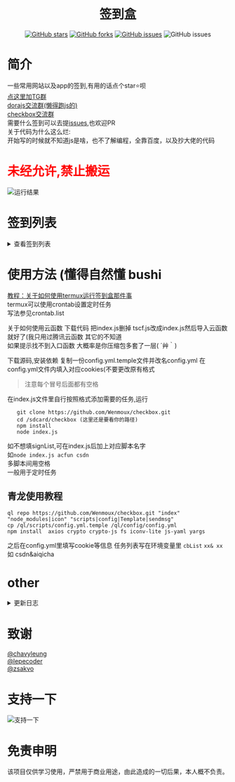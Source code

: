<div align="center"> 
<h1 align="center">签到盒</h1>

[![GitHub stars](https://img.shields.io/github/stars/wenmoux/checkbox?style=flat-square)](https://github.com/wenmoux/checkbox)
[![GitHub forks](https://img.shields.io/github/forks/wenmoux/checkbox?style=flat-square)](https://github.com/wenmoux/checkbox/network)
[![GitHub issues](https://img.shields.io/github/issues/wenmoux/checkbox?style=flat-square)](https://github.com/wenmoux/checkbox/issues)
![GitHub issues](https://img.shields.io/github/languages/code-size/wenmoux/checkbox?style=flat-square)
</div>

# 简介
一些常用网站以及app的签到,有用的话点个star⭐️呗  
[点这里加TG群](https://t.me/xiubuye)  
[dorajs交流群(懒得跑js的)](https://jq.qq.com/?_wv=1027&k=zVvFzMRX)  
[checkbox交流群](https://jq.qq.com/?_wv=1027&k=u4nTAo4M)  
需要什么签到可以去提[issues](https://github.com/wenmoux/checkbox/issues),也欢迎PR  
关于代码为什么这么烂:  
开始写的时候就不知道js是啥，也不了解编程，全靠百度，以及抄大佬的代码
# **<font color="red">未经允许,禁止搬运</font>**
 ![运行结果](https://cdn.jsdelivr.net/gh/Wenmoux/wenpic/other/1367573175823623.png)
# 签到列表
<details>
<summary>查看签到列表</summary>

 - [x] [时光相册](https://web.everphoto.cn/)每日签到
 - [x] [书香门第](http://www.txtnovel.top/?fromuser=lu66666)每日签到
 - [x] [多看阅读app](http://www.duokan.com/m/product)每日任务薅书豆+自动延期 保底6k+ (大概
 - [x] [绅士领域](https://hk.hksslyapp.xyz/mz_pbl/app_down/)每日签到得硬币
 - [x] [网易蜗牛读书](https://du.163.com/static/activity/new_rank/index.html?user=8cf097eb09724ec5b5389a262f069a14)每日签到
 - [x] [香网小说](http://sc.xiang5.com/2.2/invite/share?uid=5563201)每日签到
 - [x] [吾爱破解](www.52pojie.com)签到
 - [x] [网易云游戏](https://cloudgame.webapp.163.com/newer.html?invite_code=R6522U)每日签到得免费时长
 - [x] [晋江小说网](https://m.jjwxc.com/invite/index?novelid=2911400&inviteid=11581969)每日签到,得月石
 - [x] [什么值得买](smzdm.com)网页端每日签到
 - [x] 橙光游戏app每日签到+登陆奖励领取
 - [x] [龙空](lkong.cn)每日签到
 - [x] [NGA论坛](http://bbs.nga.cn/)每日签到
 - [x] [SF轻小说app](http://book.sfacg.com)每日签到+每日任务
 - [x] [CSDN](https://www.csdn.net/)每日签到+抽奖
 - [x] [mt论坛](https://bbs.binmt.cc/?fromuid=14593)每日签到
 - [x] [经管之家](https://bbs.pinggu.org/?fromuid=11925701)每日签到
 - [x] [好游快爆](https://huodong3.3839.com/n/hykb/friend/yaoqing.php?u=21039293)全任务(签到，分享/下载/体验游戏，抖音任务，邀请下载，照料好友),下载安装后首页搜索99999领取新人福利,爆米花可兑换实物周边,虚拟兑换码等
 - [x] [猫耳FM](https://m.missevan.com)每日任务
 - [x] [爱好论坛](https://www.aihao.cc)早中晚打卡以及全勤领取
 - [x] [刺猬猫](https://wap.ciweimao.com/)每日任务(除了订阅章节)
 - [x] [acfun](https://activity.acfun.cn/invite-share?userId=3941489&activityType=default&page_source=resource_slot_invite_friend_tips&sid=9e0a35788902e0db)每日签到/投🍌/点赞/直播扭蛋
 - [x] [传奇GM论坛](https://www.diygm.com)
 - [x] [联想智选app每日签到]()
 - [ ] ~~[一亩三分地](https://www.1point3acres.com/bbs/?fromuid=702784)每日签到答题,需要填写[联众打码](https://www.jsdati.com/)账号密码~~ 
 - [x] [次元狗](https://www.acgndog.com/)每日签到
 - [x] [联动云租车](https://m.ldygo.com/app/extension/phoneVoucher.html?inviteCode=JW0hcdmJ)每日签到
 - [x] [数码之家](https://www.mydigit.cn)每日签到
 - [x] [玩物志好物商店](mp://4ALvYqY0abf69mg)小程序/网页版 每日签到+浏览任务+三次抽奖
 - [x] [阅次元论坛](https://www.abooky.com/forum.php?register=1&fromuid=334021)每日签到
 - [x] [富贵论坛](https://www.fglt.net)每日签到
 - [x] [好书友论坛](www.93hsy.com)每日签到
 - [x] [ug爱好者](www.ugsnx.com)每日签到
 - [x] [纪录片之家](www.jlpzj.net)每日签到
 - [x] [togamemod](http://www.togamemod.cn/?fromuid=414)每日签到
 - [x] [魅族社区](https://bbs.meizu.cn/)每日签到
 - [x] [菜鸟图库](http://cntk.sucaidao.com/invite/NDY4MjU0.html)每日签到
 - [x] [埋堆堆](https://www.mddcloud.com.cn/)app每日任务,得堆豆和经验值,可兑换埋堆堆会员
 - [x] [闪艺app](https://app.3000.com/html/share.php?invite_code=05802486)每日所有任务
 - [x] [有分享](https://www.bl20166.com/)每日签到
 - [x] [bigfun](https://bigfun.bilibili.com)每日任务
 - [x] [阡陌居](http://www.1050qm.com/forum.php?mod=guide&view=hot&mobile=2)每日签到
 - [x] [HiFiNi](https://www.hifini.com/sg_sign.htm)每日签到
 - [x] [Hires后花园](https://dsdlove.com)每日签到
 - [x] [爱企查](https://aiqicha.baidu.com/m/usercenter/inviteCode?uid=xlTM-TogKuTwF6g4ihCXLTt55PoEI2gS8Amd)每日任务 
 - [x] [曲奇云盘](https://quqi.com/)每日任务
 - [x] [奥拉星积分商城](http://www.100bt.com/m/creditMall/?gameId=2#home)每日任务
 - [x] [4399游戏盒](https://yxhhd2.5054399.com/comm/bzyld2/share/index.php?ext=3091185497)疯狂游乐城/app试玩/等级小怪/闯三关/福利中心任务 
 - [x] [鱼C论坛](https://fishc.com.cn)每日签到
 - [x] [村花论坛](https://www.cunhua.uno)每日签到  
 - [x] [帆软社区](bbs.fanruan.com)签到/大转盘/摇摇乐
</details>

 

# 使用方法 (懂得自然懂 bushi  

[教程：关于如何使用termux运行签到盒那件事](https://blog.1oner.cn/posts/termux-checkbox/)  
termux可以使用crontab设置定时任务  
写法参见crontab.list

关于如何使用云函数
下载代码 把index.js删掉 tscf.js改成index.js然后导入云函数就好了(我只用过腾讯云函数 其它的不知道  
如果提示找不到入口函数 大概率是你压缩包多套了一层( ´艸｀)



下载源码,安装依赖
复制一份config.yml.temple文件并改名config.yml 
在config.yml文件内填入对应cookies(不要更改原有格式
> 注意每个冒号后面都有空格  

在index.js文件里自行按照格式添加需要的任务,运行
   ```       
      git clone https://github.com/Wenmoux/checkbox.git
      cd /sdcard/checkbox (这里还是要看你的路径)
      npm install
      node index.js
   ```  
   
         
如不想填signList,可在index.js后加上对应脚本名字    
如`node index.js acfun csdn`  
多脚本间用空格  
一般用于定时任务  
## 青龙使用教程
```
ql repo https://github.com/Wenmoux/checkbox.git "index" "node_modules|icon" "scripts|config|Template|sendmsg"
cp /ql/scripts/config.yml.temple /ql/config/config.yml
npm install  axios crypto crypto-js fs iconv-lite js-yaml yargs
```
之后在config.yml里填写cookie等信息
任务列表写在环境变量里
`cbList`   `xx& xx`  如 csdn&aiqicha


# other
<details>
<summary>更新日志</summary>

- 2021-09-25 
  - 新增[帆软社区](bbs.fanruan.com)签到/摇摇乐/大转盘
  - 好书友增加在线奖励领取
  - 阡陌居增加贡献任务申请
- 2021-09-18 适配青龙(测试)
- 2021-09-14 新增[村花论坛](https://www.cunhua.uno)签到
- 2021-09-09 
  - 新增[4399游戏盒](http://huodong.4399.cn/game/maintain/game/inviteNew/share/210909?stype=link&code=9DPRJEY#/home)/app试玩/等级小怪/闯三关/福利中心任务
  - 新增[鱼C论坛](https://fishc.com.cn)每日签到
- 2021-09-07 新增[4399游戏盒](https://yxhhd2.5054399.com/comm/bzyld2/share/index.php?ext=3091185497)疯狂游乐城任务 
- 2021-08-03 新增[积分商城](http://www.100bt.com/m/creditMall/?gameId=2#home)每日任务
- 2021-08-02
  - 新增[百度爱企查](https://aiqicha.baidu.com/m/usercenter/inviteCode?uid=xlTM-TogKuTwF6g4ihCXLTt55PoEI2gS8Amd)每日任务 
  - 新增[曲奇云盘](https://quqi.com/)每日任务
  - 移除一亩三分地每日任务
- 2021-08-01
  - 新增[HiFiNi](https://www.hifini.com/sg_sign.htm)每日签到
  - 新增[Hires后花园](https://dsdlove.com)每日签到
- 2021-07-21 
  - 修复书香门第签到
  - 修复acfun签到
  - 新增阡陌居每日签到(没账号测试)
- 2021-07-17 新增[bigfun](https://bigfun.bilibili.com)每日任务
- 2021-04-16 
  - 新增有分享论坛每日签到
  - 增加telegram bot 推送 (默认使用的饭袋网址)
- 2021-04-10 新增[闪艺app](https://app.3000.com/html/share.php?invite_code=05802486)每日任务
- 2021-04-09 新增[埋堆堆](https://www.mddcloud.com.cn/)app每日任务
- 2021-04-06  
  - 增加任务执行方式 可直接在命令行输入任务列表 如 node index.js acfun
  - 新增[魅族社区](https://bbs.meizu.cn/)每日签到
  - 新增[菜鸟图库](http://cntk.sucaidao.com/invite/NDY4MjU0.html)每日签到
  - 新增[富贵论坛](https://www.fglt.net)每日签到
  - 新增[好书友论坛](www.93hsy.com)每日签到
  - 新增[ug爱好者](www.ugsnx.com)每日签到
  - 新增[纪录片之家](www.jlpzj.net)每日签到
  - 新增[togamemod](http://www.togamemod.cn/?fromuid=414)每日签到
  - 修复阅次元论坛签到
- 2021-04-05 新增[阅次元论坛](https://www.abooky.com/forum.php?register=1&fromuid=334021)每日签到
- 2021-04-04 
  - 新增[联动云租车](https://m.ldygo.com/app/extension/phoneVoucher.html?inviteCode=JW0hcdmJ)每日签到
  - 新增[数码之家](https://www.mydigit.cn)每日签到
  - 新增[玩物志好物商店](mp://4ALvYqY0abf69mg)小程序/网页版 每日签到+浏览任务+三次抽奖
- 2021-03-25 增加联想智选app签到
- 2021-03-23 pushplus更换推送接口 新公众号pushplus推送加
- 2021-03-13 好游快爆增加临时任务 粉丝福利任务,记得去app中首页分别搜索123444,80080 25525 630630 79979进行qq号绑定哦！！
- 2021-03-12
  - 新增[一亩三分地](https://www.1point3acres.com/bbs/?fromuid=702784)每日签到答题,需要填写[联众打码](https://www.jsdati.com/)账号密码
  - 新增[次元狗](https://www.acgndog.com/)每日签到
  - 删除uclub社区签到
- 2021-03-11 增加[传奇GM论坛](https://www.diygm.com)每日签到
- 2021-03-07 增加qmsg/coolpush/server酱推送
- 2021-03-04 更新acfun直播扭蛋任务,需要手动先观看30s直播！ 
- 2021-03-03 新增[Acfun](https://activity.acfun.cn/invite-share?userId=3941489&activityType=default&page_source=resource_slot_invite_friend_tips&sid=9e0a35788902e0db)每日签到任务
- 2021-02-25 增加[刺猬猫](https://wap.ciweimao.com/)每日任务
- 2021-02-23 增加[爱好论坛](https://www.aihao.cc)早中晚打卡以及全勤领取
- 2021-02-20 更新好游快爆抢兑脚本,可兑换所有商品
- 2021-02-18 新增[猫耳FM](https://m.missevan.com)每日任务
- 2021-01-22 新增wps群集结活动
- 2021-01-19 [SF轻小说app](http://book.sfacg.com)每日签到+每日任务
- 2021-01-08 [CSDN](https://www.csdn.net/)增加抽奖(每签到5天增加一次抽奖机会)
- 2021-01-03 橙光游戏增加每日分享,可自定义游戏id
- 2021-01-01 新增[mt论坛](https://bbs.binmt.cc/?fromuid=14593)每日签到
- 2020-12-31 
  - 新增[NGA论坛](http://bbs.nga.cn/)每日签到
  - 新增[CSDN](https://www.csdn.net/)每日签到
- 2020-12-30 新增[经管之家](https://bbs.pinggu.org/?fromuid=11925701)
- 2020-12-29 新增[龙空](lkong.cn)每日签到
- 2020-12-25 多看阅读增加获取大转盘次数
- 2020-12-22 新增[网易云游戏平台](https://cloudgame.webapp.163.com/newer.html?invite_code=R6522U)每日签到
-  ...

</details> 



# 致谢

[@chavyleung](https://github.com/chavyleung/scripts/tree/master/rrtv)  
[@lepecoder](https://github.com/lepecoder/checkin)  
[@zsakvo](https://github.com/zsakvo)  


# 支持一下

  ![支持一下](https://cdn.jsdelivr.net/gh/Wenmoux/wenpic/qrcode/wx_rewardqrcode.png)

# 免责申明
该项目仅供学习使用，严禁用于商业用途，由此造成的一切后果，本人概不负责。
